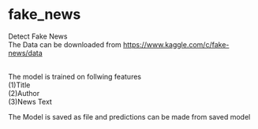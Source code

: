 # fake_news
Detect Fake News
<br>The Data can be downloaded from https://www.kaggle.com/c/fake-news/data

<br> The model is trained on follwing features
<br>(1)Title
<br>(2)Author
<br>(3)News Text 

The Model is saved as file and predictions can be made from saved model
